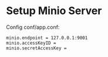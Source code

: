 # Setup Minio Server

Config conf/app.conf:

    minio.endpoint = 127.0.0.1:9001
    minio.accessKeyID = 
    minio.secretAccessKey = 
